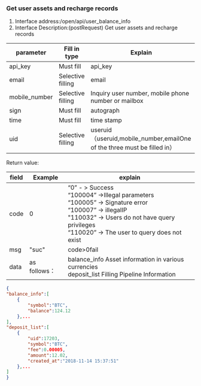 ###  <span id="18">Get user assets and recharge records</span>


1. Interface address:/open/api/user_balance_info
2. Interface Description:(postRequest) Get user assets and recharge records

| parameter     | Fill in type      | Explain                                                                  |
| ------------- | ----------------- | ------------------------------------------------------------------------ |
| api_key       | Must fill         | api_key                                                                  |
| email         | Selective filling | email                                                                    |
| mobile_number | Selective filling | Inquiry user number, mobile phone number or mailbox                      |
| sign          | Must fill         | autograph                                                                |
| time          | Must fill         | time stamp                                                               |
| uid           | Selective filling | useruid（useruid,mobile_number,emailOne of the three must be filled in） |

Return value:

|field|	Example|	explain|
|------------|--------|--------------------------------------------|
|code|	0|“0” - > Success<br>“100004” ->Illegal parameters<br>“100005” -> Signature error<br>“100007” -> illegalIP<br>"110032" -> Users do not have query privileges<br>“110020” -> The user to query does not exist|
|msg|	"suc"|	code>0fail|
|data|	as follows：|balance_info Asset information in various currencies<br>deposit_list Filling Pipeline Information|


```json
{
"balance_info":[
    {
        "symbol":"BTC",
        "balance":124.12
    },...
],
"deposit_list":[
    {
        "uid":17203,
        "symbol":"BTC",
        "fee":0.00005,
        "amount":12.02,
        "created_at":"2018-11-14 15:37:51"
    },...
]
}
```
